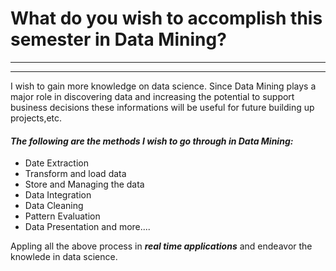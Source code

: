 # What do you wish to accomplish this semester in Data Mining?
---------------------------------------------------------
---------------------------------------------------------
I wish to gain more knowledge on data science. Since Data Mining plays a major role in discovering data and increasing the potential to support business decisions these informations will be useful for future building up projects,etc.

#### *The following are the methods I wish to go through in Data Mining:*

* Date Extraction
* Transform and load data
* Store and Managing the data
* Data Integration
* Data Cleaning
* Pattern Evaluation 
* Data Presentation and more....

Appling all the above process in ***real time applications*** and endeavor the knowlede in data science.


